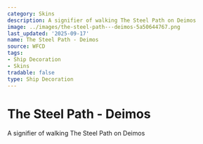 ```yaml
---
category: Skins
description: A signifier of walking The Steel Path on Deimos
image: ../images/the-steel-path---deimos-5a50644767.png
last_updated: '2025-09-17'
name: The Steel Path - Deimos
source: WFCD
tags:
- Ship Decoration
- Skins
tradable: false
type: Ship Decoration
---
```


# The Steel Path - Deimos

A signifier of walking The Steel Path on Deimos

